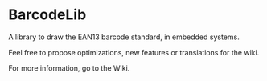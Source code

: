 # BarcodeLib

A library to draw the EAN13 barcode standard, in embedded systems.

Feel free to propose optimizations, new features or translations for the wiki.

For more information, go to the Wiki.
